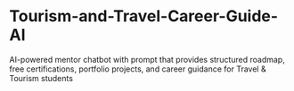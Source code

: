 # Tourism-and-Travel-Career-Guide-AI
AI-powered mentor chatbot with prompt that provides structured roadmap, free certifications, portfolio projects, and career guidance for Travel &amp; Tourism students
